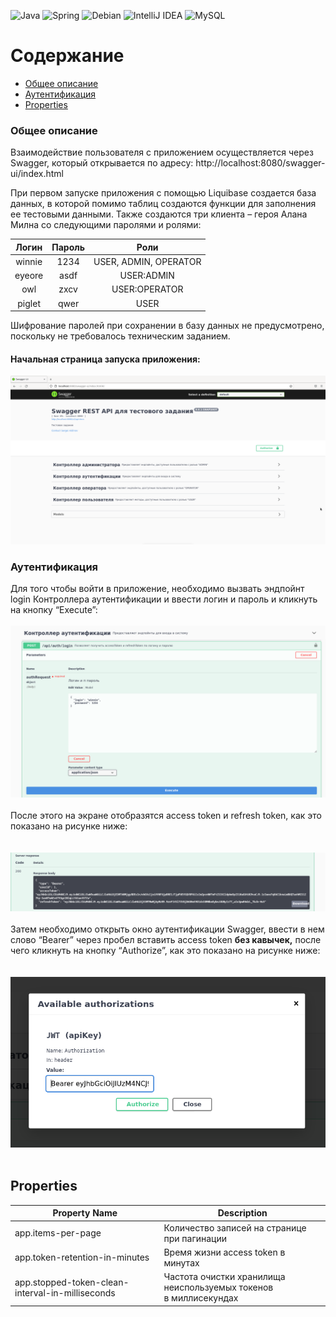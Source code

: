 ![Java](https://img.shields.io/badge/java-%23ED8B00.svg?style=for-the-badge&logo=openjdk&logoColor=white)
![Spring](https://img.shields.io/badge/spring-%236DB33F.svg?style=for-the-badge&logo=spring&logoColor=white)
![Debian](https://img.shields.io/badge/Debian-D70A53?style=for-the-badge&logo=debian&logoColor=white)
![IntelliJ IDEA](https://img.shields.io/badge/IntelliJIDEA-000000.svg?style=for-the-badge&logo=intellij-idea&logoColor=white)
![MySQL](https://img.shields.io/badge/mysql-4479A1.svg?style=for-the-badge&logo=mysql&logoColor=white)

# Содержание
 - [Общее описание](#description)
 - [Аутентификация](#auth) 
 - [Properties](#properties)

<a name="description"></a> 
<h3>Общее описание</h3>
Взаимодействие пользователя с приложением осуществляется через Swagger, который открывается по адресу: http://localhost:8080/swagger-ui/index.html

При первом запуске приложения с помощью Liquibase создается база данных, в которой помимо таблиц создаются функции для заполнения ее тестовыми данными. 
Также создаются три клиента – героя Алана Милна со следующими паролями и ролями:<br>

| Логин  |Пароль | Роли                 |
| :---:  | :---: |          :---:       |
| winnie | 1234  | USER, ADMIN, OPERATOR|
| eyeore | asdf  | USER:ADMIN           |    
| owl    | zxcv  | USER:OPERATOR        |   
|piglet  | qwer  | USER                 |   


Шифрование паролей при сохранении в базу данных не предусмотрено, поскольку не требовалось техническим заданием. 

<h4>Начальная страница запуска приложения:</h4>

![Screenshot](https://github.com/SergeiAidinov/images/blob/main/claims-server_1.png)


<a name="auth"></a> 
<h3>Аутентификация</h3>

Для того чтобы войти в приложение, необходимо вызвать эндпойнт login Контроллера аутентификации и ввести логин и пароль и кликнуть на кнопку “Execute”:<br>
<br>
![Screenshot](https://github.com/SergeiAidinov/images/blob/main/claims-server_2.png?raw=true)
<br><br>
После этого на экране отобразятся access token и refresh token, как это показано на рисунке ниже:<br>
<br><br>
![Screenshot](https://github.com/SergeiAidinov/images/blob/main/claims-server_3.png?raw=true)
<br><br>
Затем необходимо открыть окно аутентификации Swagger, ввести в нем слово “Bearer” через пробел вставить access token <b>без кавычек,</b> после чего кликнуть на кнопку “Authorize”, как это показано на рисунке ниже: <br>
<br><br>
![Screenshot](https://github.com/SergeiAidinov/images/blob/main/claims-server_4.png?raw=true)
<br><br>


## Properties

| Property Name                     | Description                                                                                                                                                                                                                           |
|-----------------------------------|-------------------------------------------------------------------------------------------------------------------------------------------------------------------------------------------------------|
| app.items-per-page                        | Количество записей на странице при пагинации                                                                                                                                                                                                       |
| app.token-retention-in-minutes | Время жизни access token в минутах                                                                                                                                                                                             |
| app.stopped-token-clean-interval-in-milliseconds                    | Частота очистки хранилища неиспользуемых токенов <br>в миллисекундах                                                                                                                                                                  |

